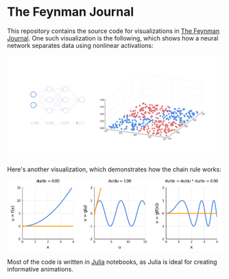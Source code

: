 # The Feynman Journal

This repository contains the source code for visualizations in [The Feynman Journal](https://medium.com/the-feynman-journal). One such visualization is the following, which shows how a neural network separates data using nonlinear activations:

![MLP nonlinear](images/mlp_nonlinear.gif)

Here's another visualization, which demonstrates how the chain rule works:

![Chain rule](images/chain_rule.gif)

Most of the code is written in [Julia](https://julialang.org/) notebooks, as Julia is ideal for creating informative animations.
